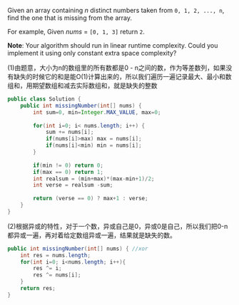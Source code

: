 Given an array containing *n* distinct numbers taken from `0, 1, 2, ..., n`, find the one that is missing from the array.

For example,
Given *nums* = `[0, 1, 3]` return `2`.

**Note**:
Your algorithm should run in linear runtime complexity. Could you implement it using only constant extra space complexity?



(1)由题意，大小为n的数组里的所有数都是0 - n之间的数，作为等差数列，如果没有缺失的时候它的和是能O(1)计算出来的，所以我们遍历一遍记录最大、最小和数组和，用期望数组和减去实际数组和，就是缺失的整数

```java
public class Solution {
    public int missingNumber(int[] nums) {
        int sum=0, min=Integer.MAX_VALUE, max=0;
        
        for(int i=0; i< nums.length; i++) {
            sum += nums[i];
            if(nums[i]>max) max = nums[i];
            if(nums[i]<min) min = nums[i];
        }
        
        if(min != 0) return 0;
        if(max == 0) return 1;
        int realsum = (min+max)*(max-min+1)/2;
        int verse = realsum -sum;
        
        return (verse == 0) ? max+1 : verse;
    }
}
```

(2)根据异或的特性，对于一个数，异或自己是0，异或0是自己，所以我们把0-n都异或一遍，再对着给定数组异或一遍，结果就是缺失的数。

```java
public int missingNumber(int[] nums) { //xor
    int res = nums.length;
    for(int i=0; i<nums.length; i++){
        res ^= i;
        res ^= nums[i];
    }
    return res;
}
```

